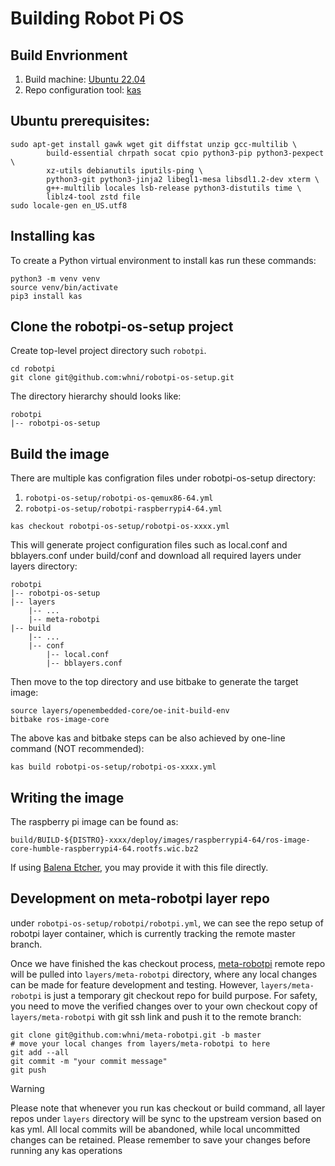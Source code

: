 # Building Robot Pi OS

## Build Envrionment
1. Build machine: [Ubuntu 22.04](https://releases.ubuntu.com/jammy/)
2. Repo configuration tool: [kas](https://kas.readthedocs.io/en/latest/)

## Ubuntu prerequisites:
```
sudo apt-get install gawk wget git diffstat unzip gcc-multilib \
        build-essential chrpath socat cpio python3-pip python3-pexpect \
        xz-utils debianutils iputils-ping \
        python3-git python3-jinja2 libegl1-mesa libsdl1.2-dev xterm \
        g++-multilib locales lsb-release python3-distutils time \
        liblz4-tool zstd file
sudo locale-gen en_US.utf8
```

## Installing kas

To create a Python virtual environment to install kas run these commands:
```
python3 -m venv venv
source venv/bin/activate
pip3 install kas
```

## Clone the robotpi-os-setup project
Create top-level project directory such `robotpi`. 
```
cd robotpi
git clone git@github.com:whni/robotpi-os-setup.git
```
The directory hierarchy should looks like:
```
robotpi
|-- robotpi-os-setup
```

## Build the image
There are multiple kas configration files under robotpi-os-setup directory:
1. `robotpi-os-setup/robotpi-os-qemux86-64.yml`
2. `robotpi-os-setup/robotpi-raspberrypi4-64.yml`
```
kas checkout robotpi-os-setup/robotpi-os-xxxx.yml
```
This will generate project configuration files such as local.conf and bblayers.conf
under build/conf and download all required layers under layers directory:
```
robotpi
|-- robotpi-os-setup
|-- layers
    |-- ...
    |-- meta-robotpi
|-- build
    |-- ...
    |-- conf
        |-- local.conf
        |-- bblayers.conf
```

Then move to the top directory and use bitbake to generate the target image:
```
source layers/openembedded-core/oe-init-build-env
bitbake ros-image-core
```

The above kas and bitbake steps can be also achieved by one-line command (NOT recommended):
```
kas build robotpi-os-setup/robotpi-os-xxxx.yml
```

## Writing the image
The raspberry pi image can be found as:
```
build/BUILD-${DISTRO}-xxxx/deploy/images/raspberrypi4-64/ros-image-core-humble-raspberrypi4-64.rootfs.wic.bz2
```

If using [Balena Etcher](https://etcher.balena.io/), you may provide it with
this file directly.

## Development on meta-robotpi layer repo
under `robotpi-os-setup/robotpi/robotpi.yml`, we can see the repo setup of robotpi layer container,
which is currently tracking the remote master branch.

Once we have finished the kas checkout process, [meta-robotpi](https://github.com/whni/meta-robotpi.git)
remote repo will be pulled into `layers/meta-robotpi` directory, where any local changes can be made for
feature development and testing. However, `layers/meta-robotpi` is just a temporary git checkout repo
for build purpose. For safety, you need to move the verified changes over to your own checkout copy of
`layers/meta-robotpi` with git ssh link and push it to the remote branch:
```
git clone git@github.com:whni/meta-robotpi.git -b master
# move your local changes from layers/meta-robotpi to here
git add --all
git commit -m "your commit message"
git push
```

> [!WARNING]
> Please note that whenever you run kas checkout or build command, all layer repos under `layers`
> directory will be sync to the upstream version based on kas yml. All local commits will be abandoned,
> while local uncommitted changes can be retained. Please remember to save your changes before running
> any kas operations

